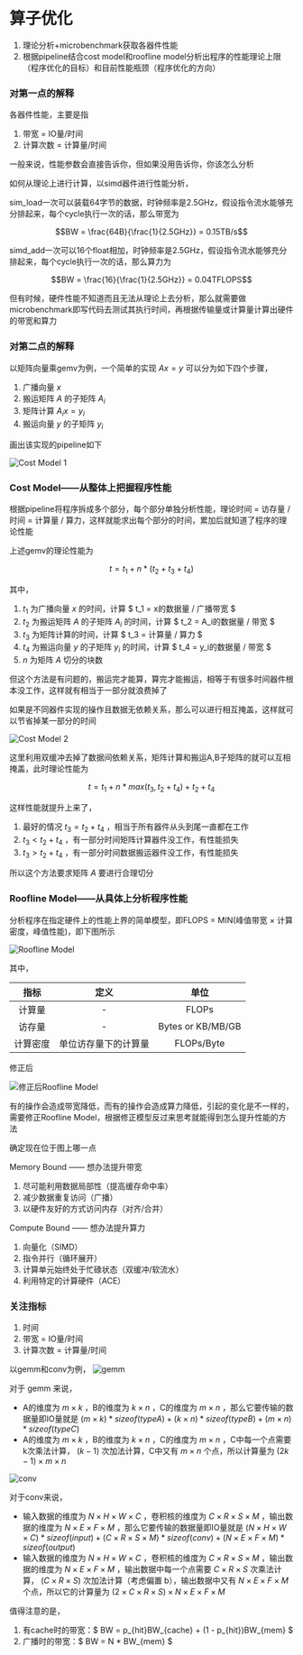 # 算子优化

1. 理论分析+microbenchmark获取各器件性能
2. 根据pipeline结合cost model和roofline model分析出程序的性能理论上限（程序优化的目标）和目前性能瓶颈（程序优化的方向）

### 对第一点的解释

各器件性能，主要是指

1. 带宽 = IO量/时间
2. 计算次数 = 计算量/时间

一般来说，性能参数会直接告诉你，但如果没用告诉你，你该怎么分析

如何从理论上进行计算，以simd器件进行性能分析，

sim_load一次可以装载64字节的数据，时钟频率是2.5GHz，假设指令流水能够充分排起来，每个cycle执行一次的话，那么带宽为

```math
BW = \frac{64B}{\frac{1}{2.5GHz}} = 0.15TB/s
```

simd_add一次可以16个float相加，时钟频率是2.5GHz，假设指令流水能够充分排起来，每个cycle执行一次的话，那么算力为

```math
BW = \frac{16}{\frac{1}{2.5GHz}} = 0.04TFLOPS
```

但有时候，硬件性能不知道而且无法从理论上去分析，那么就需要做microbenchmark即写代码去测试其执行时间，再根据传输量或计算量计算出硬件的带宽和算力

### 对第二点的解释

以矩阵向量乘gemv为例，一个简单的实现 $Ax=y$ 可以分为如下四个步骤，

1. 广播向量 $x$
2. 搬运矩阵 $A$ 的子矩阵 $A_i$
3. 矩阵计算 $A_ix=y_i$
4. 搬运向量 $y$ 的子矩阵 $y_i$

画出该实现的pipeline如下

![Cost Model 1](../img/cost1.png "Cost Model 1")

### Cost Model——从整体上把握程序性能

根据pipeline将程序拆成多个部分，每个部分单独分析性能，理论时间 = 访存量 / 时间 = 计算量 / 算力，这样就能求出每个部分的时间，累加后就知道了程序的理论性能

上述gemv的理论性能为

```math
t = t_1 + n * (t_2 + t_3 + t_4)
```

其中，

1. $t_1$ 为广播向量 $x$ 的时间，计算 $ t_1 =  x的数据量 / 广播带宽 $
2. $t_2$ 为搬运矩阵 $A$ 的子矩阵 $A_i$ 的时间，计算 $ t_2 = A_i的数据量 / 带宽 $
3. $t_3$ 为矩阵计算的时间，计算 $ t_3 = 计算量 / 算力 $
4. $t_4$ 为搬运向量 $y$ 的子矩阵 $y_i$ 的时间，计算 $ t_4 = y_i的数据量 / 带宽 $
5. $n$ 为矩阵 $A$ 切分的块数

但这个方法是有问题的，搬运完才能算，算完才能搬运，相等于有很多时间器件根本没工作，这样就有相当于一部分就浪费掉了

如果是不同器件实现的操作且数据无依赖关系，那么可以进行相互掩盖，这样就可以节省掉某一部分的时间

![Cost Model 2](../img/cost2.png "Cost Model 2")

这里利用双缓冲去掉了数据间依赖关系，矩阵计算和搬运A,B子矩阵的就可以互相掩盖，此时理论性能为

```math
t = t_1 + n * max(t_3, t_2 + t_4) + t_2 + t_4
```

这样性能就提升上来了，

1. 最好的情况 $t_3 = t_2 + t_4$ ，相当于所有器件从头到尾一直都在工作
2. $t_3 < t_2 + t_4$ ，有一部分时间矩阵计算器件没工作，有性能损失
3. $t_3 > t_2 + t_4$ ，有一部分时间数据搬运器件没工作，有性能损失

所以这个方法要求矩阵 $A$ 要进行合理切分

### Roofline Model——从具体上分析程序性能

分析程序在指定硬件上的性能上界的简单模型，即FLOPS = MIN(峰值带宽 × 计算密度，峰值性能)，即下图所示

![Roofline Model](../img/roofline1.png "Roofline Model")

其中，

| 指标 | 定义 |	单位 |
|:--------:| :---------:|:--------:|
| 计算量 | - | FLOPs |
| 访存量 | - | Bytes or KB/MB/GB |
| 计算密度 | 单位访存量下的计算量 | FLOPs/Byte |

修正后

![修正后Roofline Model](../img/roofline2.png "修正后Roofline Model")

有的操作会造成带宽降低，而有的操作会造成算力降低，引起的变化是不一样的，需要修正Roofline Model，根据修正模型反过来思考就能得到怎么提升性能的方法

确定现在位于图上哪一点

Memory Bound —— 想办法提升带宽
1. 尽可能利用数据局部性（提高缓存命中率）
2. 减少数据重复访问（广播）
3. 以硬件友好的方式访问内存（对齐/合并）

Compute Bound —— 想办法提升算力
1. 向量化（SIMD）
2. 指令并行（循环展开）
3. 计算单元始终处于忙碌状态（双缓冲/软流水）
4. 利用特定的计算硬件（ACE）

### 关注指标

1. 时间
2. 带宽 = IO量/时间
3. 计算次数 = 计算量/时间

以gemm和conv为例，
![gemm](../img/gemm.png)

对于 gemm 来说，
- A的维度为 $m×k$ ，B的维度为 $k×n$ ，C的维度为 $m×n$ ，那么它要传输的数据量即IO量就是 $(m×k)*sizeof(typeA)+(k×n)*sizeof(typeB)+(m×n)*sizeof(typeC)$
- A的维度为 $m×k$ ，B的维度为 $k×n$ ，C的维度为 $m×n$ ，C中每一个点需要k次乘法计算， $(k-1)$ 次加法计算，C中又有 $m×n$ 个点，所以计算量为 $(2k-1)×m×n$

![conv](../img/conv.png)

对于conv来说，
- 输入数据的维度为 $N×H×W×C$ ，卷积核的维度为 $C×R×S×M$ ，输出数据的维度为 $N×E×F×M$ ，那么它要传输的数据量即IO量就是 $(N×H×W×C)*sizeof(input)+(C×R×S×M)*sizeof(conv)+(N×E×F×M)*sizeof(output)$
- 输入数据的维度为 $N×H×W×C$ ，卷积核的维度为 $C×R×S×M$ ，输出数据的维度为 $N×E×F×M$ ，输出数据中每一个点需要 $C×R×S$ 次乘法计算， $(C×R×S)$ 次加法计算（考虑偏置 b），输出数据中又有 $N×E×F×M$ 个点，所以它的计算量为 $(2×C×R×S)×N×E×F×M$

值得注意的是，
1. 有cache时的带宽：$ BW = p_{hit}BW_{cache} + (1 - p_{hit})BW_{mem} $
2. 广播时的带宽：$ BW = N * BW_{mem} $